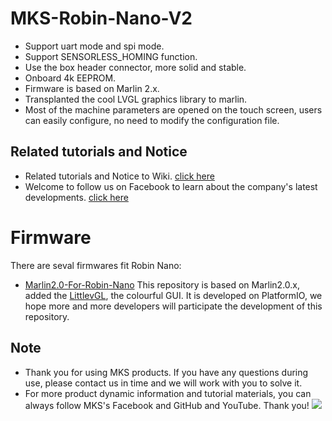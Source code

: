 # MKS-Robin-Nano-V2
- Support uart mode and spi mode.
- Support SENSORLESS_HOMING function.
- Use the box header connector, more solid and stable.
- Onboard 4k EEPROM.
- Firmware is based on Marlin 2.x.
- Transplanted the cool LVGL graphics library to marlin.
- Most of the machine parameters are opened on the touch screen, users can easily configure, no need to modify the configuration file.

## Related tutorials and Notice
- Related tutorials and Notice to Wiki. [click here](https://github.com/makerbase-mks/MKS-Robin-Nano-V2/wiki)
- Welcome to follow us on Facebook to learn about the company's latest developments. [click here](https://www.facebook.com/Makerbase.mks/)

# Firmware
There are seval firmwares fit Robin Nano:
- [Marlin2.0-For-Robin-Nano](https://github.com/makerbase-mks/Mks-Robin-Nano-Marlin2.0-Firmware)
This repository is based on Marlin2.0.x, added the [LittlevGL](https://github.com/littlevgl/lvgl), the colourful GUI. It is developed on PlatformIO, we hope more and more developers will participate the development of this repository.

## Note
- Thank you for using MKS products. If you have any questions during use, please contact us in time and we will work with you to solve it.
- For more product dynamic information and tutorial materials, you can always follow MKS's Facebook and GitHub and YouTube. Thank you!
![](https://github.com/makerbase-mks/MKS-Robin-Nano/blob/master/hardware/Image/MKS_FGA.png)
